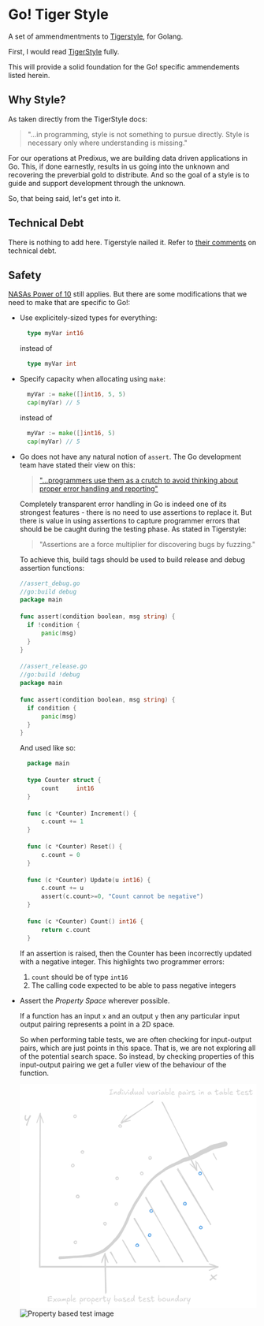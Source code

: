 # Go! Tiger Style

A set of ammendmentments to [Tigerstyle](https://github.com/tigerbeetle/tigerbeetle/blob/main/docs/TIGER_STYLE.md),
for Golang.

First, I would read [TigerStyle](https://github.com/tigerbeetle/tigerbeetle/blob/main/docs/TIGER_STYLE.md) fully.

This will provide a solid foundation for the Go! specific ammendements listed herein.

## Why Style?

As taken directly from the TigerStyle docs:

> "...in programming, style is not something to pursue directly. Style is necessary only where
> understanding is missing."

For our operations at Predixus, we are building data driven applications in Go. This, if done earnestly, results
in us going into the unknown and recovering the preverbial gold to distribute. And so the goal of a style is to
guide and support development through the unknown.

So, that being said, let's get into it.

## Technical Debt

There is nothing to add here. Tigerstyle nailed it. Refer to
[their comments](https://github.com/tigerbeetle/tigerbeetle/blob/main/docs/TIGER_STYLE.md#technical-debt) on technical debt.

## Safety

[NASAs Power of 10](https://spinroot.com/gerard/pdf/P10.pdf) still applies. But there are some modifications
that we need to make that are specific to Go!:

- Use explicitely-sized types for everything:

  ```go
    type myVar int16
  ```

  instead of

  ```go
    type myVar int
  ```

- Specify capacity when allocating using `make`:

  ```go
    myVar := make([]int16, 5, 5)
    cap(myVar) // 5
  ```

  instead of

  ```go
    myVar := make([]int16, 5)
    cap(myVar) // 5
  ```

- Go does not have any natural notion of `assert`. The Go development team have stated their view on this:

  > ["...programmers use them as a crutch to avoid thinking about proper error handling and reporting"](https://go.dev/doc/faq#assertions)

  Completely transparent error handling in Go is indeed one of its strongest features - there is no need to use
  assertions to replace it. But there is value in using assertions to capture programmer errors that should be
  be caught during the testing phase. As stated in Tigerstyle:

  > "Assertions are a force multiplier for discovering bugs by fuzzing."

  To achieve this, build tags should be used to build release and debug assertion functions:

  ```go
  //assert_debug.go
  //go:build debug
  package main

  func assert(condition boolean, msg string) {
    if !condition {
        panic(msg)
    }
  }

  //assert_release.go
  //go:build !debug
  package main

  func assert(condition boolean, msg string) {
    if condition {
        panic(msg)
    }
  }
  ```

  And used like so:

  ```go
    package main

    type Counter struct {
        count     int16
    }

    func (c *Counter) Increment() {
        c.count += 1
    }

    func (c *Counter) Reset() {
        c.count = 0
    }

    func (c *Counter) Update(u int16) {
        c.count += u
        assert(c.count>=0, "Count cannot be negative")
    }

    func (c *Counter) Count() int16 {
        return c.count
    }
  ```

  If an assertion is raised, then the Counter has been incorrectly updated with a negative integer.
  This highlights two programmer errors:

  1. `count` should be of type `int16`
  2. The calling code expected to be able to pass negative integers

- Assert the _Property Space_ wherever possible.

  If a function has an input `x` and an output `y` then any particular input output pairing represents
  a point in a 2D space.

  So when performing table tests, we are often checking for input-output pairs, which are just points
  in this space. That is, we are not exploring all of the potential search space. So instead, by checking
  properties of this input-output pairing we get a fuller view of the behaviour of the function.

  ![Property based test image](./assets/images/prop_based_test_dark.png#gh-dark-mode-only)
  ![Property based test image](./assets/images/prop_based_test_light.pngpng#gh-light-mode-only)
